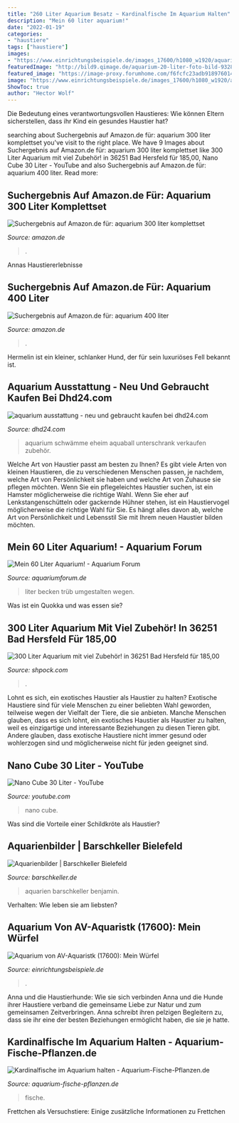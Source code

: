 ```yaml
---
title: "260 Liter Aquarium Besatz ~ Kardinalfische Im Aquarium Halten"
description: "Mein 60 liter aquarium!"
date: "2022-01-19"
categories:
- "haustiere"
tags: ["haustiere"]
images:
- "https://www.einrichtungsbeispiele.de/images_17600/h1080_w1920/aquarium-hauptansicht-von-mein-wuerfel__d00416ac5d4bf3ced347284f9e389411.jpg"
featuredImage: "http://bild9.qimage.de/aquarium-20-liter-foto-bild-93282749.jpg"
featured_image: "https://image-proxy.forumhome.com/f6fcfc23adb91897601481592930343d75e99cc4?url=http:%2F%2Fwww.abload.de%2Fimg%2F137w4.jpg"
image: "https://www.einrichtungsbeispiele.de/images_17600/h1080_w1920/aquarium-hauptansicht-von-mein-wuerfel__d00416ac5d4bf3ced347284f9e389411.jpg"
ShowToc: true
author: "Hector Wolf"
---
```



Die Bedeutung eines verantwortungsvollen Haustieres: Wie können Eltern sicherstellen, dass ihr Kind ein gesundes Haustier hat?

	

		
searching about Suchergebnis auf Amazon.de für: aquarium 300 liter komplettset you've visit to the right place. We have 9 Images about Suchergebnis auf Amazon.de für: aquarium 300 liter komplettset like 300 Liter Aquarium mit viel Zubehör! in 36251 Bad Hersfeld für 185,00, Nano Cube 30 Liter - YouTube and also Suchergebnis auf Amazon.de für: aquarium 400 liter. Read more:
		
    
## Suchergebnis Auf Amazon.de Für: Aquarium 300 Liter Komplettset

<img loading=lazy src="https://images-eu.ssl-images-amazon.com/images/I/511Oio1midL._AC_US218_.jpg" onerror="this.onerror=null;this.src='https://tse3.mm.bing.net/th?id=OIP.4UlwBbqrfaP5Nc5DBnv91wAAAA&amp;pid=15.1';" alt="Suchergebnis auf Amazon.de für: aquarium 300 liter komplettset">

_Source: amazon.de_

>. 

	

Annas Haustiererlebnisse

    
## Suchergebnis Auf Amazon.de Für: Aquarium 400 Liter

<img loading=lazy src="https://images-eu.ssl-images-amazon.com/images/I/51WAAXFMWXL._AC_US218_.jpg" onerror="this.onerror=null;this.src='https://tse3.mm.bing.net/th?id=OIP.ra8e8un-Sk4AYxt7gt9v0QAAAA&amp;pid=15.1';" alt="Suchergebnis auf Amazon.de für: aquarium 400 liter">

_Source: amazon.de_

>. 

	

Hermelin ist ein kleiner, schlanker Hund, der für sein luxuriöses Fell bekannt ist.

    
## Aquarium Ausstattung - Neu Und Gebraucht Kaufen Bei Dhd24.com

<img loading=lazy src="http://bild9.qimage.de/aquarium-20-liter-foto-bild-93282749.jpg" onerror="this.onerror=null;this.src='https://tse4.mm.bing.net/th?id=OIP.ZDwmDVOO-17hAlwpxD6tqAHaKd&amp;pid=15.1';" alt="aquarium ausstattung - neu und gebraucht kaufen bei dhd24.com">

_Source: dhd24.com_

>aquarium schwämme eheim aquaball unterschrank verkaufen zubehör. 

	

Welche Art von Haustier passt am besten zu Ihnen?
Es gibt viele Arten von kleinen Haustieren, die zu verschiedenen Menschen passen, je nachdem, welche Art von Persönlichkeit sie haben und welche Art von Zuhause sie pflegen möchten. Wenn Sie ein pflegeleichtes Haustier suchen, ist ein Hamster möglicherweise die richtige Wahl. Wenn Sie eher auf Lenkstangenschütteln oder gackernde Hühner stehen, ist ein Haustiervogel möglicherweise die richtige Wahl für Sie. Es hängt alles davon ab, welche Art von Persönlichkeit und Lebensstil Sie mit Ihrem neuen Haustier bilden möchten.

    
## Mein 60 Liter Aquarium! - Aquarium Forum

<img loading=lazy src="https://image-proxy.forumhome.com/f6fcfc23adb91897601481592930343d75e99cc4?url=http:%2F%2Fwww.abload.de%2Fimg%2F137w4.jpg" onerror="this.onerror=null;this.src='https://tse4.mm.bing.net/th?id=OIP.Ew1ZWjxzSVLwOoNoZsDUHQHaE8&amp;pid=15.1';" alt="Mein 60 Liter Aquarium! - Aquarium Forum">

_Source: aquariumforum.de_

>liter becken trüb umgestalten wegen. 

	

Was ist ein Quokka und was essen sie?

    
## 300 Liter Aquarium Mit Viel Zubehör! In 36251 Bad Hersfeld Für 185,00

<img loading=lazy src="https://webimg.secondhandapp.com/1.1/5e12ca5bc41a2c30fd897109" onerror="this.onerror=null;this.src='https://tse3.mm.bing.net/th?id=OIP.eJE40KyMVSE3OmAvSLSGbwHaFj&amp;pid=15.1';" alt="300 Liter Aquarium mit viel Zubehör! in 36251 Bad Hersfeld für 185,00">

_Source: shpock.com_

>. 

	

Lohnt es sich, ein exotisches Haustier als Haustier zu halten?
Exotische Haustiere sind für viele Menschen zu einer beliebten Wahl geworden, teilweise wegen der Vielfalt der Tiere, die sie anbieten. Manche Menschen glauben, dass es sich lohnt, ein exotisches Haustier als Haustier zu halten, weil es einzigartige und interessante Beziehungen zu diesen Tieren gibt. Andere glauben, dass exotische Haustiere nicht immer gesund oder wohlerzogen sind und möglicherweise nicht für jeden geeignet sind.

    
## Nano Cube 30 Liter - YouTube

<img loading=lazy src="https://i.ytimg.com/vi/G7vggPo5thE/maxresdefault.jpg" onerror="this.onerror=null;this.src='https://tse1.mm.bing.net/th?id=OIP.stfo0cf9SPcfPtf9cQL64QHaEK&amp;pid=15.1';" alt="Nano Cube 30 Liter - YouTube">

_Source: youtube.com_

>nano cube. 

	

Was sind die Vorteile einer Schildkröte als Haustier?

    
## Aquarienbilder | Barschkeller Bielefeld

<img loading=lazy src="https://www.barschkeller.de/aquarien-bilder/aquarium-benjamin.jpg" onerror="this.onerror=null;this.src='https://tse4.mm.bing.net/th?id=OIP.kNOmF-uF5laLRyzgvbCtbwHaE8&amp;pid=15.1';" alt="Aquarienbilder | Barschkeller Bielefeld">

_Source: barschkeller.de_

>aquarien barschkeller benjamin. 

	

Verhalten: Wie leben sie am liebsten?

    
## Aquarium Von AV-Aquaristk (17600): Mein Würfel

<img loading=lazy src="https://www.einrichtungsbeispiele.de/images_17600/h1080_w1920/aquarium-hauptansicht-von-mein-wuerfel__d00416ac5d4bf3ced347284f9e389411.jpg" onerror="this.onerror=null;this.src='https://tse3.mm.bing.net/th?id=OIP.ucB90PLfAUyl03wFI_PxEQHaJ7&amp;pid=15.1';" alt="Aquarium von AV-Aquaristk (17600): Mein Würfel">

_Source: einrichtungsbeispiele.de_

>. 

	

Anna und die Haustierhunde: Wie sie sich verbinden
Anna und die Hunde ihrer Haustiere verband die gemeinsame Liebe zur Natur und zum gemeinsamen Zeitverbringen. Anna schreibt ihren pelzigen Begleitern zu, dass sie ihr eine der besten Beziehungen ermöglicht haben, die sie je hatte.

    
## Kardinalfische Im Aquarium Halten - Aquarium-Fische-Pflanzen.de

<img loading=lazy src="https://aquarium-fische-pflanzen.de/wp-content/uploads/2019/10/Kardinalfische-im-Aquarium-halten.jpg" onerror="this.onerror=null;this.src='https://tse2.mm.bing.net/th?id=OIP.G_bSZFiA4_zW1xNwP0eZ_gHaE8&amp;pid=15.1';" alt="Kardinalfische im Aquarium halten - Aquarium-Fische-Pflanzen.de">

_Source: aquarium-fische-pflanzen.de_

>fische. 

	

Frettchen als Versuchstiere: Einige zusätzliche Informationen zu Frettchen

